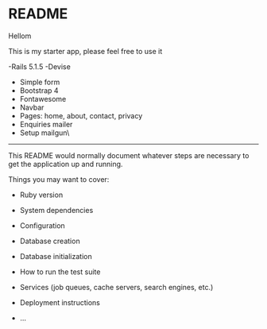 # README

Hellom

This is my starter app, please feel free to use it

-Rails 5.1.5
-Devise
- Simple form
- Bootstrap 4
- Fontawesome
- Navbar
- Pages: home, about, contact, privacy
- Enquiries mailer
- Setup mailgun\
----------------------

This README would normally document whatever steps are necessary to get the
application up and running.

Things you may want to cover:

* Ruby version

* System dependencies

* Configuration

* Database creation

* Database initialization

* How to run the test suite

* Services (job queues, cache servers, search engines, etc.)

* Deployment instructions

* ...
